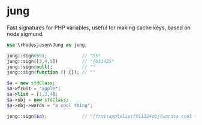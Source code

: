 jung
====

Fast signatures for PHP variables, useful for making cache keys, based on node sigmund.

```php
use \rhodesjason\Jung as jung;

jung::sign(55);             // "55"
jung::sign([3,4,5])         // "{031425"
jung::sign(null);           // ""
jung::sign(function () {}); // ""

$a = new stdClass;
$a->fruit = "apple";
$a->list = [1,3,4];
$a->obj = new stdClass;
$a->obj->words = "a cool thing";

jung::sign($a);             // "{fruitapplelist{011324obj{wordsa cool thing"
